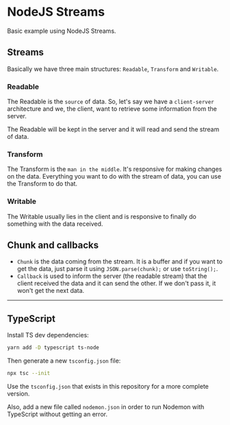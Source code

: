 # NodeJS Streams
Basic example using NodeJS Streams.

## Streams
Basically we have three main structures: `Readable`, `Transform` and `Writable`.

### Readable
The Readable is the `source` of data. So, let's say we have a `client-server` architecture and we, the client, want to retrieve some information from the server.

The Readable will be kept in the server and it will read and send the stream of data.

### Transform
The Transform is the `man in the middle`. It's responsive for making changes on the data. Everything you want to do with the stream of data, you can use the Transform to do that.

### Writable
The Writable usually lies in the client and is responsive to finally do something with the data received.

## Chunk and callbacks
- `Chunk` is the data coming from the stream. It is a buffer and if you want to get the data, just parse it using `JSON.parse(chunk);` or use `toString();`.
- `Callback` is used to inform the server (the readable stream) that the client received the data and it can send the other. If we don't pass it, it won't get the next data.

-------- 

## TypeScript
Install TS dev dependencies:
```bash
yarn add -D typescript ts-node
```
Then generate a new `tsconfig.json` file:
```bash
npx tsc --init
```
Use the `tsconfig.json` that exists in this repository for a more complete version.

Also, add a new file called `nodemon.json` in order to run Nodemon with TypeScript without getting an error.
